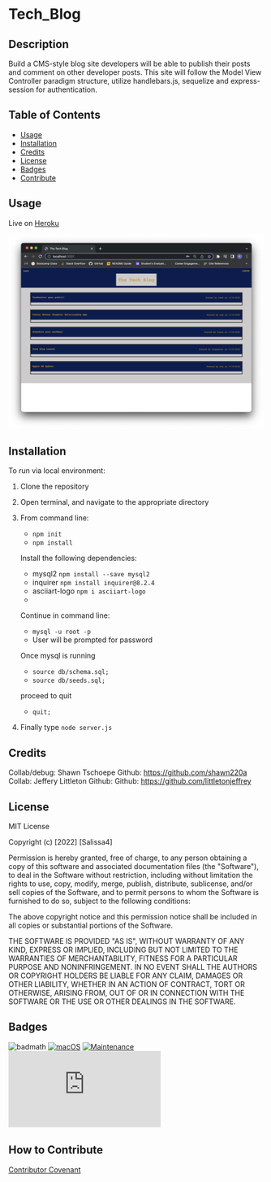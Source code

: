 # Tech_Blog

## Description

Build a CMS-style blog site developers will be able to publish their posts and comment on other developer posts. This site will follow the Model View Controller paradigm structure, utilize handlebars.js, sequelize and express-session for authentication. 

## Table of Contents

- [Usage](#usage)
- [Installation](#installation)
- [Credits](#credits)
- [License](#license)
- [Badges](#badges)
- [Contribute](#how-to-contribute)

## Usage

Live on [Heroku]() 

![TechBlog](/assets/demo.png)

## Installation

To run via local environment: 
1.  Clone the repository

2.  Open terminal, and navigate to the appropriate directory

3.  From command line: 
    - `npm init` 
    - `npm install` 

    Install the following dependencies: 
    - mysql2 `npm install --save mysql2` 
    - inquirer `npm install inquirer@8.2.4` 
    - asciiart-logo `npm i asciiart-logo` 
    - 
    
    Continue in command line:
    - `mysql -u root -p` 
    - User will be prompted for password

    Once mysql is running 
    - `source db/schema.sql;` 
    - `source db/seeds.sql;` 
    
    proceed to quit 
    - `quit;`

5.  Finally type `node server.js`

## Credits

Collab/debug: Shawn Tschoepe Github: https://github.com/shawn220a
Collab: Jeffery Littleton Github: Github: https://github.com/littletonjeffrey

## License

MIT License

Copyright (c) [2022] [Salissa4]

Permission is hereby granted, free of charge, to any person obtaining a copy
of this software and associated documentation files (the "Software"), to deal
in the Software without restriction, including without limitation the rights
to use, copy, modify, merge, publish, distribute, sublicense, and/or sell
copies of the Software, and to permit persons to whom the Software is
furnished to do so, subject to the following conditions:

The above copyright notice and this permission notice shall be included in all
copies or substantial portions of the Software.

THE SOFTWARE IS PROVIDED "AS IS", WITHOUT WARRANTY OF ANY KIND, EXPRESS OR
IMPLIED, INCLUDING BUT NOT LIMITED TO THE WARRANTIES OF MERCHANTABILITY,
FITNESS FOR A PARTICULAR PURPOSE AND NONINFRINGEMENT. IN NO EVENT SHALL THE
AUTHORS OR COPYRIGHT HOLDERS BE LIABLE FOR ANY CLAIM, DAMAGES OR OTHER
LIABILITY, WHETHER IN AN ACTION OF CONTRACT, TORT OR OTHERWISE, ARISING FROM,
OUT OF OR IN CONNECTION WITH THE SOFTWARE OR THE USE OR OTHER DEALINGS IN THE
SOFTWARE.

## Badges

![badmath](https://img.shields.io/github/languages/top/lernantino/badmath)
[![macOS](https://svgshare.com/i/ZjP.svg)](https://svgshare.com/i/ZjP.svg)
[![Maintenance](https://img.shields.io/badge/Maintained%3F-no-red.svg)](https://bitbucket.org/lbesson/ansi-colors)
[![GitHub license](https://badgen.net/github/license/Naereen/Strapdown.js)](https://github.com/Naereen/StrapDown.js/blob/master/LICENSE)

## How to Contribute

[Contributor Covenant](https://www.contributor-covenant.org/) 
